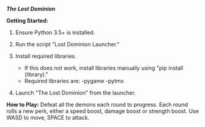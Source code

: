 ***The Lost Dominion***

**Getting Started:**
1. Ensure Python 3.5+ is installed.

2. Run the script "Lost Dominion Launcher."

3. Install required libraries.
	- If this does not work, install libraries manually using "pip install (library)."
	- Required libraries are:
		-pygame
		-pytmx

4. Launch "The Lost Dominion" from the launcher.

**How to Play:**
Defeat all the demons each round to progress. Each round rolls a new perk, either a speed boost, damage boost or strength boost.
Use WASD to move, SPACE to attack.
